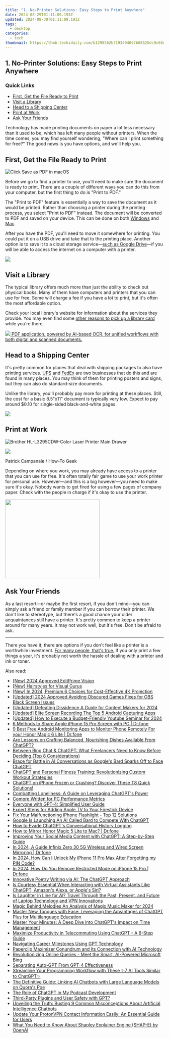 ```yaml
---
title: "1. No-Printer Solutions: Easy Steps to Print Anywhere"
date: 2024-08-29T01:11:09.193Z
updated: 2024-08-30T01:11:09.193Z
tags:
  - desktop
categories:
  - tech
thumbnail: https://thmb.techidaily.com/b1298562b7193494067b08625dc9c68d20eae1f23bf97adbfc646940ddcb9e4e.jpg
---
```


## 1. No-Printer Solutions: Easy Steps to Print Anywhere

### Quick Links

* [First, Get the File Ready to Print](https://bypass-frp.techidaily.com/about-xiaomi-civi-3-disney-100th-anniversary-edition-frp-bypass-by-drfone-android/)
* [Visit a Library](https://some-guidance.techidaily.com/in-2024-ultimate-sea-snag-footage-top-5-picks/)
* [Head to a Shipping Center](https://desktop-recording.techidaily.com/new-2024-approved-elevate-your-audio-experience-with-audacity-on-the-mac/)
* [Print at Work](https://instagram-video-files.techidaily.com/new-effortless-method-to-post-sites-on-ig-storyposts-for-2024/)
* [Ask Your Friends](https://facebook-video-files.techidaily.com/updated-in-2024-finding-fixes-your-missing-video-suggestions-on-fb/)

 Technology has made printing documents on paper a lot less necessary than it used to be, which has left many people without printers. When the time comes, you may find yourself wondering, "Where can I print something for free?" The good news is you have options, and we'll help you.

##  First, Get the File Ready to Print

![Click Save as PDF in macOS](https://static1.howtogeekimages.com/wordpress/wp-content/uploads/2020/04/save_as_pdf2.png) 

 Before we go to find a printer to use, you'll need to make sure the document is ready to print. There are a couple of different ways you can do this from your computer, but the first thing to do is "Print to PDF."

 The "Print to PDF" feature is essentially a way to save the document as it would be printed. Rather than choosing a printer during the printing process, you select "Print to PDF" instead. The document will be converted to PDF and saved on your device. This can be done on both [Windows](https://tech-savvy.techidaily.com/27-best-alternatives-to-openais-mobile-pos-software/) and [Mac](https://youtube-videos.techidaily.com/the-ultimate-guide-to-cinematography-on-youtube/).

 After you have the PDF, you'll need to move it somewhere for printing. You could put it on a USB drive and take that to the printing place. Another option is to save it to a cloud storage service—[such as Google Drive](https://data-wizards.techidaily.com/effortless-tactics-for-better-footage/)—if you will be able to access the internet on a computer with a printer.

<!-- affiliate ads begin -->
<a href="https://store.nero.com/order/checkout.php?PRODS=42296855&QTY=1&AFFILIATE=108875&CART=1"><img src="http://cdnwww.nero.com/nero-com-wAssets/img/banners/2023/recode/Nero_Recode_Screen_2.png" border="0"></a>
<!-- affiliate ads end -->
##  Visit a Library

 The typical library offers much more than just the ability to check out physical books. Many of them have computers and printers that you can use for free. Some will charge a fee if you have a lot to print, but it's often the most affordable option.

 Check your local library's website for information about the services they provide. You may even find some [other reasons to pick up a library card](https://unlock-android.techidaily.com/top-apps-and-online-tools-to-track-infinix-note-30-vip-racing-edition-phone-withwithout-imei-number-by-drfone-android/) while you're there.

<!-- affiliate ads begin -->
<a href="https://checkout.abbyy.com/order/checkout.php?PRODS=39254549&QTY=1&AFFILIATE=108875&CART=1"> <img src="https://secure.avangate.com/images/merchant/0e5fb5c76fca16adbee503c9aff393cd/products/8_FR-Badges-NEW-FR-Standard-16-WIN-200.png" border="0"> PDF application, powered by AI-based OCR, for unified workflows with both digital and scanned documents. </a>
<!-- affiliate ads end -->
##  Head to a Shipping Center

 It's pretty common for places that deal with shipping packages to also have printing services. [UPS](https://www.theupsstore.com/print) and [FedEx](https://www.anrdoezrs.net/links/3607085/type/dlg/sid/UUhtgUeUpU205532/https://www.fedex.com/en-us/office.html) are two businesses that do this and are found in many places. You may think of them for printing posters and signs, but they can also do standard-size documents.

 Unlike the library, you'll probably pay more for printing at these places. Still, the cost for a basic 8.5"x11" document is typically very low. Expect to pay around $0.10 for single-sided black-and-white pages.

<!-- affiliate ads begin -->
<a href="https://shop.incomedia.eu/order/checkout.php?PRODS=39655089&QTY=1&AFFILIATE=108875&CART=1"><img src="https://incomedia.eu/files/images/affiliates/wa/01_WA_728x90.jpg" border="0"></a>
<!-- affiliate ads end -->
##  Print at Work

![Brother HL-L3295CDW-Color Laser Printer Main Drawer](https://static1.howtogeekimages.com/wordpress/wp-content/uploads/wm/2024/04/brother-hl-l3295cdw-color-laser-printer-main-drawer-1.jpg) 

<!-- affiliate ads begin -->
<a href="https://secure.2checkout.com/order/checkout.php?PRODS=4621764&QTY=1&AFFILIATE=108875&CART=1"><img src="https://www.x-mirage.com/x-mirage/img/page-home.jpg" border="0"></a>
<!-- affiliate ads end -->
Patrick Campanale / How-To Geek

 Depending on where you work, you may already have access to a printer that you can use for free. It's often totally fair game to use your work printer for personal use. However—and this is a big however—you need to make sure it's okay. Nobody wants to get fired for using a few pages of company paper. Check with the people in charge if it's okay to use the printer.

<!-- affiliate ads begin -->
<a href="https://godlikehost.sjv.io/c/5597632/1920047/21774" target="_top" id="1920047"><img src="//a.impactradius-go.com/display-ad/21774-1920047" border="0" alt="" width="300" height="250"/></a><img height="0" width="0" src="https://imp.pxf.io/i/5597632/1920047/21774" style="position:absolute;visibility:hidden;" border="0" />
<!-- affiliate ads end -->
##  Ask Your Friends

 As a last resort—or maybe the first resort, if you don't mind—you can simply ask a friend or family member if you can borrow their printer. We don't like to stereotype, but there's a good chance your older acquaintances still have a printer. It's pretty common to keep a printer around for many years. It may not work well, but it's free. Don't be afraid to ask.

---

 There you have it; there are options if you don't feel like a printer is a worthwhile investment. [For many people, that's true.](https://unlock-android.techidaily.com/in-2024-bypassing-google-account-with-vnrom-bypass-for-tecno-spark-go-2023-by-drfone-android/) If you only print a few things a year, it's probably not worth the hassle of dealing with a printer and ink or toner.

<ins class="adsbygoogle"
     style="display:block"
     data-ad-format="autorelaxed"
     data-ad-client="ca-pub-7571918770474297"
     data-ad-slot="1223367746"></ins>



<ins class="adsbygoogle"
     style="display:block"
     data-ad-client="ca-pub-7571918770474297"
     data-ad-slot="8358498916"
     data-ad-format="auto"
     data-full-width-responsive="true"></ins>

<span class="atpl-alsoreadstyle">Also read:</span>
<div><ul>
<li><a href="https://facebook-video-footage.techidaily.com/new-2024-approved-editprime-vision/"><u>[New] 2024 Approved  EditPrime Vision</u></a></li>
<li><a href="https://some-techniques.techidaily.com/new-hairstyles-for-visual-gurus/"><u>[New] Hairstyles for Visual Gurus</u></a></li>
<li><a href="https://fox-blue.techidaily.com/new-in-2024-premium-6-choices-for-cost-effective-4k-projection/"><u>[New] In 2024, Premium 6 Choices for Cost-Effective 4K Projection</u></a></li>
<li><a href="https://screen-capture.techidaily.com/updated-2024-approved-avoiding-obscured-games-fixes-for-obs-black-screen-issues/"><u>[Updated] 2024 Approved  Avoiding Obscured Games  Fixes for OBS Black Screen Issues</u></a></li>
<li><a href="https://youtube-web.techidaily.com/ed-defeating-dissidence-a-guide-for-content-makers-for-2024/"><u>[Updated] Defeating Dissidence  A Guide for Content Makers for 2024</u></a></li>
<li><a href="https://on-screen-recording.techidaily.com/updated-elite-screen-recording-the-top-5-android-capturing-apps/"><u>[Updated] Elite Screen Recording  The Top 5 Android Capturing Apps</u></a></li>
<li><a href="https://eaxpv-info.techidaily.com/updated-how-to-execute-a-budget-friendly-youtube-seminar-for-2024/"><u>[Updated] How to Execute a Budget-Friendly Youtube Seminar for 2024</u></a></li>
<li><a href="https://screen-mirror.techidaily.com/6-methods-to-share-apple-iphone-15-pro-screen-with-pc-drfone-by-drfone-ios/"><u>6 Methods to Share Apple iPhone 15 Pro Screen with PC | Dr.fone</u></a></li>
<li><a href="https://android-location.techidaily.com/9-best-free-android-monitoring-apps-to-monitor-phone-remotely-for-your-honor-magic-6-lite-drfone-by-drfone-virtual/"><u>9 Best Free Android Monitoring Apps to Monitor Phone Remotely For your Honor Magic 6 Lite | Dr.fone</u></a></li>
<li><a href="https://tech-hub.techidaily.com/are-lessons-on-crafting-balanced-nourishing-dishes-available-from-chatgpt/"><u>Are Lessons on Crafting Balanced, Nourishing Dishes Available From ChatGPT?</u></a></li>
<li><a href="https://tech-hub.techidaily.com/between-bing-chat-and-chatgpt-what-freelancers-need-to-know-before-deciding-top-8-considerations/"><u>Between Bing Chat & ChatGPT: What Freelancers Need to Know Before Deciding (Top 8 Considerations)</u></a></li>
<li><a href="https://tech-hub.techidaily.com/brace-for-battle-in-ai-conversations-as-googles-bard-sparks-off-to-face-chatgpt/"><u>Brace for Battle in AI Conversations as Google's Bard Sparks Off to Face ChatGPT</u></a></li>
<li><a href="https://tech-hub.techidaily.com/chatgpt-and-personal-fitness-training-revolutionizing-custom-workout-strategies/"><u>ChatGPT and Personal Fitness Training: Revolutionizing Custom Workout Strategies</u></a></li>
<li><a href="https://tech-hub.techidaily.com/chatgpt-on-iphone-frozen-or-crashing-discover-these-t8-quick-solutions/"><u>ChatGPT on iPhone Frozen or Crashing? Discover These T8 Quick Solutions!</u></a></li>
<li><a href="https://tech-hub.techidaily.com/combatting-loneliness-a-guide-on-leveraging-chatgpts-power/"><u>Combatting Loneliness: A Guide on Leveraging ChatGPT's Power</u></a></li>
<li><a href="https://win11.techidaily.com/compre-written-for-pc-performance-metrics/"><u>Compre Written for PC Performance Metrics</u></a></li>
<li><a href="https://tech-hub.techidaily.com/everyone-with-gpt-4-simplified-user-guide/"><u>Everyone with GPT-4: Simplified User Guide</u></a></li>
<li><a href="https://tech-renaissance.techidaily.com/expert-steps-for-adding-apple-tv-to-your-firestick-device/"><u>Expert Steps for Adding Apple TV to Your Firestick Device</u></a></li>
<li><a href="https://fox-that.techidaily.com/fix-your-malfunctioning-iphone-flashlight-top-12-solutions/"><u>Fix Your Malfunctioning iPhone Flashlight - Top 12 Solutions</u></a></li>
<li><a href="https://tech-hub.techidaily.com/google-is-launching-an-ai-called-bard-to-compete-with-chatgpt/"><u>Google Is Launching An AI Called Bard to Compete With ChatGPT</u></a></li>
<li><a href="https://tech-hub.techidaily.com/how-to-evade-chatgpts-conversational-history-logging/"><u>How to Evade ChatGPT's Conversational History Logging</u></a></li>
<li><a href="https://screen-mirror.techidaily.com/how-to-mirror-honor-magic-5-lite-to-mac-drfone-by-drfone-android/"><u>How to Mirror Honor Magic 5 Lite to Mac? | Dr.fone</u></a></li>
<li><a href="https://tech-hub.techidaily.com/improving-your-social-media-content-with-chatgpt-a-step-by-step-guide/"><u>Improving Your Social Media Content with ChatGPT: A Step-by-Step Guide</u></a></li>
<li><a href="https://screen-mirror.techidaily.com/in-2024-a-guide-infinix-zero-30-5g-wireless-and-wired-screen-mirroring-drfone-by-drfone-android/"><u>In 2024, A Guide Infinix Zero 30 5G Wireless and Wired Screen Mirroring | Dr.fone</u></a></li>
<li><a href="https://ios-unlock.techidaily.com/in-2024-how-can-i-unlock-my-iphone-11-pro-max-after-forgetting-my-pin-code-by-drfone-ios/"><u>In 2024, How Can I Unlock My iPhone 11 Pro Max After Forgetting my PIN Code?</u></a></li>
<li><a href="https://iphone-unlock.techidaily.com/in-2024-how-do-you-remove-restricted-mode-on-iphone-15-pro-drfone-by-drfone-ios/"><u>In 2024, How Do You Remove Restricted Mode on iPhone 15 Pro | Dr.fone</u></a></li>
<li><a href="https://tech-hub.techidaily.com/innovative-poetry-writing-via-ai-the-chatgpt-approach/"><u>Innovative Poetry Writing via AI: The ChatGPT Approach</u></a></li>
<li><a href="https://tech-hub.techidaily.com/is-courtesy-essential-when-interacting-with-virtual-assistants-like-chatgpt-amazons-alexa-or-apples-siri/"><u>Is Courtesy Essential When Interacting with Virtual Assistants Like ChatGPT, Amazon's Alexa, or Apple's Siri?</u></a></li>
<li><a href="https://tech-hub.techidaily.com/is-laughter-in-line-for-ai-travel-through-the-past-present-and-future-of-laptop-technology-and-vpn-innovations/"><u>Is Laughter in Line for AI? Travel Through the Past, Present, and Future of Laptop Technology and VPN Innovations</u></a></li>
<li><a href="https://extra-skills.techidaily.com/magic-behind-melodies-an-analysis-of-magix-music-maker-for-2024/"><u>Magic Behind Melodies  An Analysis of Magix Music Maker for 2024</u></a></li>
<li><a href="https://tech-hub.techidaily.com/master-new-tongues-with-ease-leveraging-the-advantages-of-chatgpt-plus-for-multilanguage-education/"><u>Master New Tongues with Ease: Leveraging the Advantages of ChatGPT Plus for Multilanguage Education</u></a></li>
<li><a href="https://tech-hub.techidaily.com/master-your-minutes-a-deep-dive-into-chatgpts-impact-on-time-management/"><u>Master Your Minutes: A Deep Dive Into ChatGPT's Impact on Time Management</u></a></li>
<li><a href="https://tech-hub.techidaily.com/maximize-productivity-in-telecommuting-using-chatgpt-a-6-step-guide/"><u>Maximize Productivity in Telecommuting Using ChatGPT - A 6-Step Guide</u></a></li>
<li><a href="https://tech-hub.techidaily.com/navigating-career-milestones-using-gpt-technology/"><u>Navigating Career Milestones Using GPT Technology</u></a></li>
<li><a href="https://tech-hub.techidaily.com/paperclip-maximizer-conundrum-and-its-connection-with-ai-technology/"><u>Paperclip Maximizer Conundrum and Its Connection with AI Technology</u></a></li>
<li><a href="https://tech-hub.techidaily.com/revolutionizing-online-queries-meet-the-smart-ai-powered-microsoft-bing/"><u>Revolutionizing Online Queries - Meet the Smart, AI-Powered Microsoft Bing</u></a></li>
<li><a href="https://tech-hub.techidaily.com/separating-auto-gpt-from-gpt-4-effectiveness/"><u>Separating Auto-GPT From GPT-4 Effectiveness</u></a></li>
<li><a href="https://tech-hub.techidaily.com/streamline-your-programming-workflow-with-these-7-ai-tools-similar-to-chatgpt/"><u>Streamline Your Programming Workflow with These ✨7 AI Tools Similar to ChatGPT✨</u></a></li>
<li><a href="https://tech-hub.techidaily.com/the-definitive-guide-linking-ai-chatbots-with-large-language-models-on-quoras-poe/"><u>The Definitive Guide: Linking AI Chatbots with Large Language Models on Quora's Poe</u></a></li>
<li><a href="https://tech-hub.techidaily.com/the-role-of-chatgpt-in-my-podcast-development/"><u>The Role of ChatGPT in My Podcast Development</u></a></li>
<li><a href="https://tech-hub.techidaily.com/third-party-plugins-and-user-safety-with-gpt/"><u>Third-Party Plugins and User Safety with GPT?</u></a></li>
<li><a href="https://tech-hub.techidaily.com/unveiling-the-truth-busting-9-common-misconceptions-about-artificial-intelligence-chatbots/"><u>Unveiling the Truth: Busting 9 Common Misconceptions About Artificial Intelligence Chatbots</u></a></li>
<li><a href="https://tech-hub.techidaily.com/update-your-protonvpn-contact-information-easily-an-essential-guide-for-users/"><u>Update Your ProtonVPN Contact Information Easily: An Essential Guide for Users</u></a></li>
<li><a href="https://tech-hub.techidaily.com/what-you-need-to-know-about-shapley-explainer-engine-shap-e-by-openai/"><u>What You Need to Know About Shapley Explainer Engine (SHAP-E) by OpenAI</u></a></li>
</ul></div>
